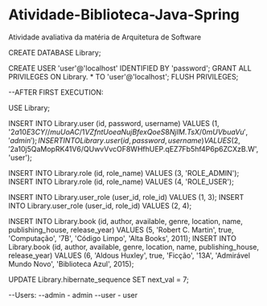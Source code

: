 # Atividade-Biblioteca-Java-Spring
Atividade avaliativa da matéria de Arquitetura de Software

CREATE DATABASE Library;

CREATE USER 'user'@'localhost' IDENTIFIED BY 'password'; 
GRANT ALL PRIVILEGES ON Library. * TO 'user'@'localhost'; 
FLUSH PRIVILEGES;

--AFTER FIRST EXECUTION:

USE Library;

INSERT INTO Library.user (id, password, username) VALUES (1, '$2a$10$E3CY//muUoAC/1VZfntUoeaNujBfexQoeS8NjIM.TsX/0mUVbuaVu', 'admin');
INSERT INTO Library.user (id, password, username) VALUES (2, '$2a$10$j5QaMopRK41V6/QUwvVvcOF8WHfhUEP.qEZ7Fb5hf4P6p6ZCXzB.W', 'user');

INSERT INTO Library.role (id, role_name) VALUES (3, 'ROLE_ADMIN');
INSERT INTO Library.role (id, role_name) VALUES (4, 'ROLE_USER');

INSERT INTO Library.user_role (user_id, role_id) VALUES (1, 3);
INSERT INTO Library.user_role (user_id, role_id) VALUES (2, 4);

INSERT INTO Library.book (id, author, available, genre, location, name, publishing_house, release_year) VALUES (5, 'Robert C. Martin', true, 'Computação', '7B', 'Código Limpo', 'Alta Books', 2011);
INSERT INTO Library.book (id, author, available, genre, location, name, publishing_house, release_year) VALUES (6, 'Aldous Huxley', true, 'Ficção', '13A', 'Admirável Mundo Novo', 'Biblioteca Azul', 2015);

UPDATE Library.hibernate_sequence SET next_val = 7;

--Users:
--admin - admin
--user - user
